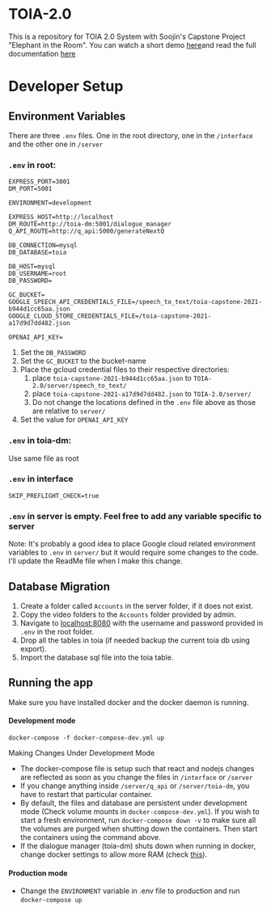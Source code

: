 # TOIA-2.0

This is a repository for TOIA 2.0 System with Soojin's Capstone Project "Elephant in the Room". You can watch a short demo [here]([https://pages.github.com/](https://www.youtube.com/watch?v=4EK19DnM4_c))and read the full documentation [here]([https://pages.github.com/](https://meadow-oboe-807.notion.site/Elephant-in-the-Room-060a99def2bb4b8192e351aac2db52f1))


# Developer Setup

## Environment Variables

There are three `.env` files. One in the root directory, one in the `/interface` and the other one in `/server`

### `.env` in root:

    EXPRESS_PORT=3001
    DM_PORT=5001
    
    ENVIRONMENT=development
    
    EXPRESS_HOST=http://localhost
    DM_ROUTE=http://toia-dm:5001/dialogue_manager
    Q_API_ROUTE=http://q_api:5000/generateNextQ
    
    DB_CONNECTION=mysql
    DB_DATABASE=toia
    
    DB_HOST=mysql
    DB_USERNAME=root
    DB_PASSWORD=
    
    GC_BUCKET=
    GOOGLE_SPEECH_API_CREDENTIALS_FILE=/speech_to_text/toia-capstone-2021-b944d1cc65aa.json
    GOOGLE_CLOUD_STORE_CREDENTIALS_FILE=/toia-capstone-2021-a17d9d7dd482.json
    
    OPENAI_API_KEY=

1. Set the `DB_PASSWORD`
2. Set the `GC_BUCKET` to the bucket-name
3. Place the gcloud credential files to their respective directories:
   1. place `toia-capstone-2021-b944d1cc65aa.json` to `TOIA-2.0/server/speech_to_text/`
   2. place `toia-capstone-2021-a17d9d7dd482.json` to `TOIA-2.0/server/`
   3. Do not change the locations defined in the `.env` file above as those are relative to `server/`
4. Set the value for `OPENAI_API_KEY `

### `.env` in toia-dm:

Use same file as root

### `.env` in interface

    SKIP_PREFLIGHT_CHECK=true

### `.env` in server is empty. Feel free to add any variable specific to server

Note: It's probably a good idea to place Google cloud related environment variables to `.env` in `server/` but it would require some changes to the code. I'll update the ReadMe file when I make this change.

## Database Migration

1. Create a folder called `Accounts` in the server folder, if it does not exist. 
2. Copy the video folders to the `Accounts` folder provided by admin.
3. Navigate to [localhost:8080](localhost:8080) with the username and password provided in `.env` in the root folder.
4. Drop all the tables in toia (if needed backup the current toia db using export).
5. Import the database sql file into the toia table. 

## Running the app

Make sure you have installed docker and the docker daemon is running.

#### Development mode

    docker-compose -f docker-compose-dev.yml up

Making Changes Under Development Mode

- The docker-compose file is setup such that react and nodejs changes are reflected as soon as you change the files in `/interface` or `/server`
- If you change anything inside `/server/q_api` or `/server/toia-dm`, you have to restart that particular container. 
- By default, the files and database are persistent under development mode (Check volume mounts in `docker-compose-dev.yml`). If you wish to start a fresh environment, run `docker-compose down -v` to make sure all the volumes are purged when shutting down the containers. Then start the containers using the command above.
- If the dialogue manager (toia-dm) shuts down when running in docker, change docker settings to allow more RAM (check [this](https://stackoverflow.com/questions/44533319/how-to-assign-more-memory-to-docker-container)). 

#### Production mode

- Change the `ENVIRONMENT` variable in .env file to production and run `docker-compose up`

